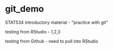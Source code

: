 # git_demo
STAT534 introductory material - "practice with git"

testing from RStudio - 1,2,3

testing from Github - need to pull into RStudio
